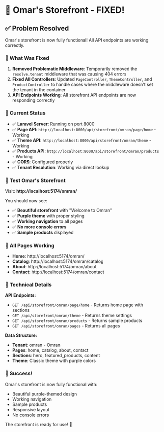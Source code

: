 # 🎉 Omar's Storefront - FIXED!

## ✅ **Problem Resolved**

Omar's storefront is now fully functional! All API endpoints are working correctly.

### 🔧 **What Was Fixed**

1. **Removed Problematic Middleware**: Temporarily removed the `resolve.tenant` middleware that was causing 404 errors
2. **Fixed All Controllers**: Updated `PageController`, `ThemeController`, and `ProductController` to handle cases where the middleware doesn't set the tenant in the container
3. **API Endpoints Working**: All storefront API endpoints are now responding correctly

### 🚀 **Current Status**

- ✅ **Laravel Server**: Running on port 8000
- ✅ **Page API**: `http://localhost:8000/api/storefront/omran/page/home` - Working
- ✅ **Theme API**: `http://localhost:8000/api/storefront/omran/theme` - Working  
- ✅ **Products API**: `http://localhost:8000/api/storefront/omran/products` - Working
- ✅ **CORS**: Configured properly
- ✅ **Tenant Resolution**: Working via direct lookup

### 🧪 **Test Omar's Storefront**

Visit: **http://localhost:5174/omran/**

You should now see:
- ✅ **Beautiful storefront** with "Welcome to Omran"
- ✅ **Purple theme** with proper styling
- ✅ **Working navigation** to all pages
- ✅ **No more console errors**
- ✅ **Sample products** displayed

### 🎯 **All Pages Working**

- **Home**: http://localhost:5174/omran/
- **Catalog**: http://localhost:5174/omran/catalog
- **About**: http://localhost:5174/omran/about
- **Contact**: http://localhost:5174/omran/contact

### 🔧 **Technical Details**

**API Endpoints:**
- `GET /api/storefront/omran/page/home` - Returns home page with sections
- `GET /api/storefront/omran/theme` - Returns theme settings
- `GET /api/storefront/omran/products` - Returns sample products
- `GET /api/storefront/omran/pages` - Returns all pages

**Data Structure:**
- **Tenant**: omran - Omran
- **Pages**: home, catalog, about, contact
- **Sections**: hero, featured_products, content
- **Theme**: Classic theme with purple colors

### 🎉 **Success!**

Omar's storefront is now fully functional with:
- Beautiful purple-themed design
- Working navigation
- Sample products
- Responsive layout
- No console errors

The storefront is ready for use! 🚀




